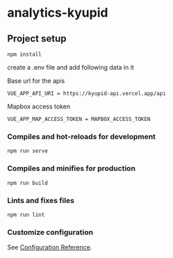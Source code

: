 # analytics-kyupid

## Project setup
```
npm install
```

create a .env file and add following data in it

Base url for the apis
```
VUE_APP_API_URI = https://kyupid-api.vercel.app/api
```
Mapbox access token

```
VUE_APP_MAP_ACCESS_TOKEN = MAPBOX_ACCESS_TOKEN
```

### Compiles and hot-reloads for development
```
npm run serve
```

### Compiles and minifies for production
```
npm run build
```

### Lints and fixes files
```
npm run lint
```

### Customize configuration
See [Configuration Reference](https://cli.vuejs.org/config/).
